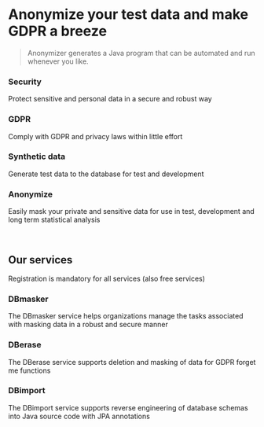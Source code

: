 # Anonymize your test data and make GDPR a breeze

> Anonymizer generates a Java program that can be automated and run whenever you like.

### Security

Protect sensitive and personal data in a secure and robust way

### GDPR

Comply with GDPR and privacy laws within little effort

### Synthetic data

Generate test data to the database for test and development

### Anonymize

Easily mask your private and sensitive data for use in test, development and long term statistical analysis

&nbsp;

## Our services

Registration is mandatory for all services (also free services)

### DBmasker

The DBmasker service helps organizations manage the tasks associated with masking data in a robust and secure manner

### DBerase

The DBerase service supports deletion and masking of data for GDPR forget me functions

### DBimport

The DBimport service supports reverse engineering of database schemas into Java source code with JPA annotations
